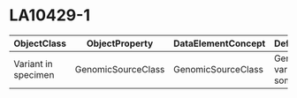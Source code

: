 # LA10429-1

| ObjectClass | ObjectProperty | DataElementConcept | DefDataElementConcept | ValueMeaning | LabelValueMeaning | Referentiel | url | ConceptualDomain | TypeConceptualDomain | FormatConceptualDomain | IdDataElementConcept |
| ----------- | -------------- | ------------------ | --------------------- | ------------ | ----------------- | ----------- | --- | ---------------- | -------------------- | ---------------------- | -------------------- |
| Variant in specimen | GenomicSourceClass | GenomicSourceClass | Genomic class of the variant (eg: germline, somatic, and prenatal) | Prenatal | Prenatal | LOINC | http://s.details.loinc.org/LOINC/48002-0.html | LA10429-1 | Enumerated | String | O79 |
